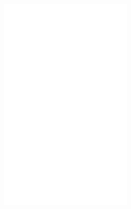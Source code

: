 



<!---
lefth-nd/lefth-nd is a ✨ special ✨ repository because its `README.md` (this file) appears on your GitHub profile.
You can click the Preview link to take a look at your changes.



<img align="left" src="https://user-images.githubusercontent.com/74050386/196161416-1af32d2a-8204-4892-a8a4-0fba5bb1868e.gif" />

<div>
<ul>
<li> 👋 Hi, I’m @lefth-nd</li>
<li> 👀 I’m interested in computers</li>
<li> 🌱 I’m currently learning comp sci</li>
<li> 💞️ I’m looking to collaborate on web based systems</li>
<li> 📫 How to reach me - the internet</li></ul>
</div>
--->
<img align="left" src="/github-metrics.svg" alt="Metrics" width="400"/>

